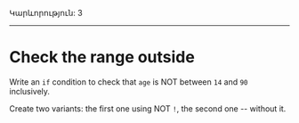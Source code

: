 Կարևորություն: 3

---

# Check the range outside

Write an `if` condition to check that `age` is NOT between `14` and `90` inclusively.

Create two variants: the first one using NOT `!`, the second one -- without it.
